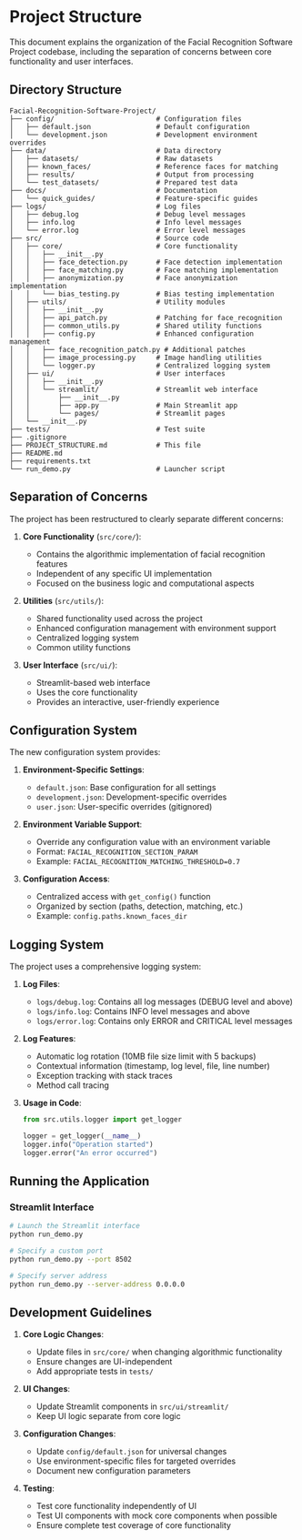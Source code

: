 # Project Structure

This document explains the organization of the Facial Recognition Software Project codebase, including the separation of concerns between core functionality and user interfaces.

## Directory Structure

```
Facial-Recognition-Software-Project/
├── config/                         # Configuration files
│   ├── default.json                # Default configuration
│   └── development.json            # Development environment overrides
├── data/                           # Data directory
│   ├── datasets/                   # Raw datasets
│   ├── known_faces/                # Reference faces for matching
│   ├── results/                    # Output from processing
│   └── test_datasets/              # Prepared test data
├── docs/                           # Documentation
│   └── quick_guides/               # Feature-specific guides
├── logs/                           # Log files
│   ├── debug.log                   # Debug level messages
│   ├── info.log                    # Info level messages
│   └── error.log                   # Error level messages
├── src/                            # Source code
│   ├── core/                       # Core functionality
│   │   ├── __init__.py
│   │   ├── face_detection.py       # Face detection implementation
│   │   ├── face_matching.py        # Face matching implementation
│   │   ├── anonymization.py        # Face anonymization implementation
│   │   └── bias_testing.py         # Bias testing implementation
│   ├── utils/                      # Utility modules
│   │   ├── __init__.py
│   │   ├── api_patch.py            # Patching for face_recognition
│   │   ├── common_utils.py         # Shared utility functions
│   │   ├── config.py               # Enhanced configuration management
│   │   ├── face_recognition_patch.py # Additional patches
│   │   ├── image_processing.py     # Image handling utilities
│   │   └── logger.py               # Centralized logging system
│   ├── ui/                         # User interfaces
│   │   ├── __init__.py
│   │   └── streamlit/              # Streamlit web interface
│   │       ├── __init__.py
│   │       ├── app.py              # Main Streamlit app
│   │       └── pages/              # Streamlit pages
│   └── __init__.py
├── tests/                          # Test suite
├── .gitignore
├── PROJECT_STRUCTURE.md            # This file
├── README.md
├── requirements.txt
└── run_demo.py                     # Launcher script
```

## Separation of Concerns

The project has been restructured to clearly separate different concerns:

1. **Core Functionality** (`src/core/`):
   - Contains the algorithmic implementation of facial recognition features
   - Independent of any specific UI implementation
   - Focused on the business logic and computational aspects

2. **Utilities** (`src/utils/`):
   - Shared functionality used across the project
   - Enhanced configuration management with environment support
   - Centralized logging system
   - Common utility functions

3. **User Interface** (`src/ui/`):
   - Streamlit-based web interface
   - Uses the core functionality
   - Provides an interactive, user-friendly experience

## Configuration System

The new configuration system provides:

1. **Environment-Specific Settings**:
   - `default.json`: Base configuration for all settings
   - `development.json`: Development-specific overrides
   - `user.json`: User-specific overrides (gitignored)

2. **Environment Variable Support**:
   - Override any configuration value with an environment variable
   - Format: `FACIAL_RECOGNITION_SECTION_PARAM`
   - Example: `FACIAL_RECOGNITION_MATCHING_THRESHOLD=0.7`

3. **Configuration Access**:
   - Centralized access with `get_config()` function
   - Organized by section (paths, detection, matching, etc.)
   - Example: `config.paths.known_faces_dir`

## Logging System

The project uses a comprehensive logging system:

1. **Log Files**:
   - `logs/debug.log`: Contains all log messages (DEBUG level and above)
   - `logs/info.log`: Contains INFO level messages and above
   - `logs/error.log`: Contains only ERROR and CRITICAL level messages

2. **Log Features**:
   - Automatic log rotation (10MB file size limit with 5 backups)
   - Contextual information (timestamp, log level, file, line number)
   - Exception tracking with stack traces
   - Method call tracing

3. **Usage in Code**:
   ```python
   from src.utils.logger import get_logger
   
   logger = get_logger(__name__)
   logger.info("Operation started")
   logger.error("An error occurred")
   ```

## Running the Application

### Streamlit Interface

```bash
# Launch the Streamlit interface
python run_demo.py

# Specify a custom port
python run_demo.py --port 8502

# Specify server address
python run_demo.py --server-address 0.0.0.0
```

## Development Guidelines

1. **Core Logic Changes**:
   - Update files in `src/core/` when changing algorithmic functionality
   - Ensure changes are UI-independent
   - Add appropriate tests in `tests/`

2. **UI Changes**:
   - Update Streamlit components in `src/ui/streamlit/`
   - Keep UI logic separate from core logic

3. **Configuration Changes**:
   - Update `config/default.json` for universal changes
   - Use environment-specific files for targeted overrides
   - Document new configuration parameters

4. **Testing**:
   - Test core functionality independently of UI
   - Test UI components with mock core components when possible
   - Ensure complete test coverage of core functionality
